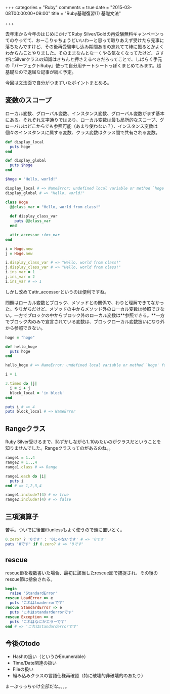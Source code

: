 +++
categories = "Ruby"
comments = true
date = "2015-03-08T00:00:00+09:00"
title = "Ruby基礎復習(1) 基礎文法"

+++

去年末から今年のはじめにかけてRuby Silver/Goldの再受験無料キャンペーンってのやってて、おーこりゃちょうどいいわーと思って取りあえず受けたら見事に落ちたんですけど、その後再受験申し込み期間あるの忘れてて棒に振るとかよくわからんことやりました。そのままなんとなーくやる気なくなってたけど、さすがにSilverクラスの知識はきちんと押さえるべきだろってことで、しばらく手元の『パーフェクトRuby』使って自分用チートシートっぽくまとめてみます。超基礎なので退屈な記事が続く予定。

今回は文法面で自分がつまずいたポイントまとめる。

## 変数のスコープ

ローカル変数、グローバル変数、インスタンス変数、グローバル変数がまず基本にある。それぞれ文字通りではあり、ローカル変数は最も局所的なスコープ、グローバルはどこからでも参照可能（あまり使わない？）、インスタンス変数は個々のインスタンスに属する変数、クラス変数はクラス間で共有される変数。

```ruby
def display_local
  puts hoge
end

def display_global
  puts $hoge
end

$hoge = "Hello, world!"

display_local # => NameError: undefined local variable or method `hoge' for main:Object
display_global # => "Hello, world!"
```

```ruby
class Hoge
  @@class_var = "Hello, world from class!"
  
  def display_class_var
    puts @@class_var
  end

  attr_accessor :ins_var
end

i = Hoge.new
j = Hoge.new

i.display_class_var # => "Hello, world from class!"
j.display_class_var # => "Hello, world from class!"
i.ins_var = 1
j.ins_var = 2
i.ins_var # => 1
```

しかし改めてattr_accessorというのは便利ですね。

問題はローカル変数とブロック、メソッドとの関係で、わりと理解できてなかった。やりがちだけど、メソッドの中からメソッド外のローカル変数は参照できない。一方でブロックの中からブロック外のローカル変数は**参照できる。**一方でブロック内のみで宣言されている変数は、ブロックローカル変数扱いになり外から参照できない。

```ruby
hoge = "hoge"

def hello_hoge
  puts hoge
end

hello_hoge # => NameError: undefined local variable or method `hoge' for main:Object
```

```ruby
i = 1

3.times do |j|
  i = i + j
  block_local = 'in block'
end

puts i # => 4
puts block_local # => NameError
```

## Rangeクラス

Ruby Silver受けるまで、恥ずかしながら1..10みたいのがクラスだということを知りませんでした。Rangeクラスってのがあるのね。。

```ruby
range1 = 1..4
range2 = 1...4
range1.class # => Range

range1.each do |i|
  puts i
end # => 1,2,3,4

range1.include?(4) # => true
range2.include?(4) # => false
```

## 三項演算子

苦手。ついでに後置if/unlessもよく使うので頭に置いとく。

```ruby
0.zero? ? '0です' : '0じゃないです' # => '0です'
puts '0です' if 0.zero? # => '0です'
```

## rescue

rescue節を複数書いた場合、最初に該当したrescue節で捕捉され、その後のrescue節は捨象される。

```ruby
begin
  raise 'StandardError'
rescue LoadError => e
  puts 'これはloaderrorです'
rescue StandardError => e
  puts 'これはstandarderrorです'
rescue Exception => e
  puts 'これはなにかエラーです'
end # => 'これはstandarderrorです'
```

## 今後のtodo

- Hashの扱い（というかEnumerable）
- Time/Date関連の扱い
- Fileの扱い
- 組み込みクラスの言語仕様再確認（特に破壊的非破壊的のあたり）

まーぶっっちゃけ全部だな。。。。

